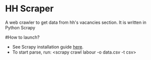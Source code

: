# HH Scraper
A web crawler to get data from hh's vacancies section. It is written in Python Scrapy

#How to launch?
+ See Scrapy installation guide [here](https://doc.scrapy.org/en/latest/intro/install.html#intro-install).
+ To start parse, run:
<scrapy crawl  labour -o data.csv -t csv>
